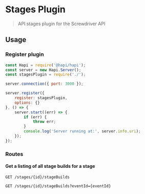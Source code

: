 # Stages Plugin
> API stages plugin for the Screwdriver API

## Usage

### Register plugin

```javascript
const Hapi = require('@hapi/hapi');
const server = new Hapi.Server();
const stagesPlugin = require('./');

server.connection({ port: 3000 });

server.register({
    register: stagesPlugin,
    options: {}
}, () => {
    server.start((err) => {
        if (err) {
            throw err;
        }
        console.log('Server running at:', server.info.uri);
    });
});
```

### Routes

#### Get a listing of all stage builds for a stage

`GET /stages/{id}/stageBuilds`

`GET /stages/{id}/stageBuilds?eventId={eventId}`
